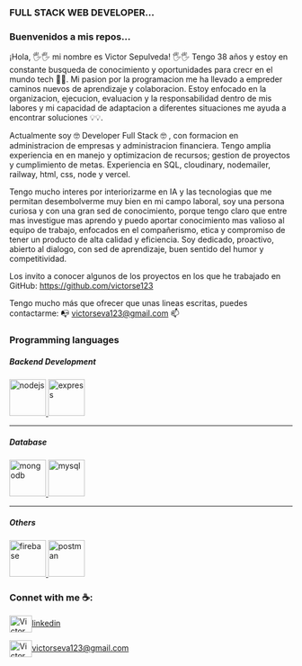 ### FULL STACK WEB DEVELOPER...

### Buenvenidos a mis repos...

¡Hola, 🖐🖐 mi nombre es Victor Sepulveda! 🖐🖐
Tengo 38 años y estoy en constante busqueda de conocimiento y oportunidades para crecr en el mundo tech 🚀🚀. Mi pasion por la programacion me ha llevado a empreder caminos nuevos de aprendizaje y colaboracion. 
Estoy enfocado en la organizacion, ejecucion, evaluacion y la responsabilidad dentro de mis labores y mi capacidad de adaptacion a diferentes situaciones me ayuda a encontrar soluciones 💡💡. 

Actualmente soy 🤓  Developer Full Stack 🤓 , con formacion en administracion de empresas y administracion financiera. Tengo amplia experiencia en en manejo y optimizacion de recursos; gestion de proyectos y cumplimiento de metas. Experiencia en SQL, cloudinary, nodemailer, railway, html, css, node y vercel.

Tengo mucho interes por interiorizarme en IA y las tecnologias que me permitan desembolverme muy bien en mi campo laboral, soy una persona curiosa y con una gran sed de conocimiento, porque tengo claro que entre mas investigue mas aprendo y puedo aportar conocimiento mas valioso al equipo de trabajo, enfocados en el compañerismo, etica y compromiso de tener un producto de alta calidad y eficiencia.
Soy dedicado, proactivo, abierto al dialogo, con sed de aprendizaje, buen sentido del humor y competitividad.

Los invito a conocer algunos de los proyectos en los que he trabajado en GitHub:
https://github.com/victorse123

Tengo mucho más que ofrecer que unas lineas escritas, puedes contactarme:
📭 victorseva123@gmail.com 📫
### Programming languages


##### Backend Development
<p align="left"> <a href="https://nodejs.org" target="_blank"> <img src="https://devicons.github.io/devicon/devicon.git/icons/nodejs/nodejs-original-wordmark.svg" alt="nodejs" width="65" height="65"/> </a> <a href="https://expressjs.com" target="_blank"> <img src="https://devicons.github.io/devicon/devicon.git/icons/express/express-original-wordmark.svg" alt="express" width="65" height="65"/> </a>
</p>


_____


##### Database
<p align="left"> 
<a href="https://www.mongodb.com/" target="_blank"> <img src="https://devicons.github.io/devicon/devicon.git/icons/mongodb/mongodb-original-wordmark.svg" alt="mongodb" width="65" height="65"/> </a>
<a href="https://www.mysql.com/" target="_blank"> <img src="https://devicons.github.io/devicon/devicon.git/icons/mysql/mysql-original-wordmark.svg" alt="mysql" width="65" height="65"/> </a> 



_____


 ##### Others
 <p align="left"> 
 <a href="https://firebase.google.com/" target="_blank"> <img src="https://www.vectorlogo.zone/logos/firebase/firebase-icon.svg" alt="firebase" width="65" height="65"/> </a>
<a href="https://postman.com" target="_blank"> <img src="https://www.vectorlogo.zone/logos/getpostman/getpostman-icon.svg" alt="postman" width="65" height="65"/> </a>

  </p>


### Connet with me ☕️:


<p align="left">

<a href="[https://www.linkedin.com/in/victor-alfonso-sepulveda-varela-5857271a5/]" target="blank"><img align="center" src="https://cdn.jsdelivr.net/npm/simple-icons@3.0.1/icons/linkedin.svg" alt="Victor Alfonso Sepulveda" height="30" width="40" />linkedin</a>

<a href="mailto:victorseva123@gmail.com " target="blank"><img align="center" src="https://cdn.jsdelivr.net/npm/simple-icons@3.0.1/icons/gmail.svg" alt="Victor Alfonso Sepúlveda" height="30" width="40" />victorseva123@gmail.com</a>




